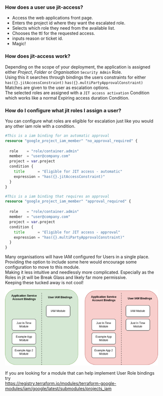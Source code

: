 ### How does a user use jit-access?
- Access the web applications front page. 
- Enters the project id where they want the escalated role.
- Selects which role they need from the available list.
- Chooses the ttl for the requested access.
- inputs reason or ticket id.
- Magic! 


### How does jit-access work?

Depending on the scope of your deployment, the application is assigned either _Project_, _Folder_ or _Organisation_ `Security Admin` Role. <br>
Using this it searches through bindings the users constraints for either `has({}.jitAccessConstraint)` `has({}.multiPartyApprovalConstraint)` <br>
Matches are given to the user as escalation options. <br>
The selected roles are assigned with a `JIT access activation` Condition which works like a normal Expiring access duration Condition. 


### How do I configure what jit roles I assign a user?
You can configure what roles are eligible for escalation just like you would any other iam role with a condition.<br>
```terraform
#This is a iam binding for an automatic approval
resource "google_project_iam_member" "no_approval_required" {

  role    = "role/container.admin"
  member  = "user@company.com"
  project = var.project
  condition {
    title      = "Eligible for JIT access - automatic"
    expression = "has({}.jitAccessConstraint)"
  }
}
```
```terraform
#This is a iam binding that requires an approval
resource "google_project_iam_member" "approval_required" {

  role    = "role/container.admin"
  member  = "user@company.com"
  project = var.project
  condition {
    title      = "Eligible for JIT access - approval"
    expression = "has({}.multiPartyApprovalConstraint)"
  }
}
```

Many organisations will have IAM configured for Users in a single place. Providing the option to include
some here would encourage some configuration to move to this module.<br> 
Making it less intuitive and needlessly more complicated. Especially as the Roles in jit will be Break Glass and likely far more permissive.<br>
Keeping these tucked away is not cool! <br>

![Just_In_Time_Deployment.drawio.png](Just_In_Time_Deployment.drawio.png)


If you are looking for a module that can help implement User Role bindings try <br>
https://registry.terraform.io/modules/terraform-google-modules/iam/google/latest/submodules/projects_iam